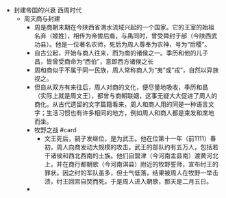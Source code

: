 - 封建帝国的兴衰 西周时代  
	- 周灭商与封建  
		- 周是商朝末期在今陕西省渭水流域兴起的一个国家。它的王室的始祖名弃（姬姓），相传为帝喾后裔，与禹同时，曾受舜封于邰（今陕西武功县）。他是一位著名农师，死后为周人尊奉为农神，号为“后稷”。  
		- 自古公起，开始与商人往来，而为商的诸侯之一。季历和他的儿子昌，皆曾受商命为“西伯”，意即西方诸侯之长  
		- 周和商似乎不属于同一民族，周人常称商人为“夷”或“戎”，自然以异族视之。  
		- 但自从双方有来往后，周人对商的文化，便尽量地吸收，季历和昌（实际上就是周文王），都曾与商朝联姻，这事无疑大大促进了周人的商化。从古代遗留的文字篇籍看来，周人和商人用的同是一种语言文字；生活习惯也有许多相同的地方，例如周人和商人都是束发和席地而坐。  
		- 牧野之战 #card  
			- 文王死后，嗣子发继位，是为武王。他在位第十一年（前1111）春初，周人向商发动大规模的攻击。武王的部队约有五万人，包括若干诸侯和西北西南的土族。他们自盟津（今河南孟县南）渡黄河北上，并在商行都朝歌（今河南淇县）附近的牧野誓师，宣布纣王的罪状。因之纣的军队虽多，但士气低落，结果被周人在牧野一举击溃，纣王回宫自焚而死。于是周人进入朝歌，那天是二月五日。  
		-  